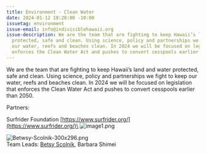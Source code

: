 ```yaml
---
title: Environment - Clean Water
date: 2024-01-12 18:28:00 -10:00
issuetag: environment
issue-email: info@indivisiblehawaii.org
issue-description: We are the team that are fighting to keep Hawaii’s land and water
  protected, safe and clean. Using science, policy and partnerships we fight to keep
  our water, reefs and beaches clean. In 2024 we will be focused on legislation that
  enforces the Clean Water Act and pushes to convert cesspools earlier than 2050.
---
```


We are the team that are fighting to keep Hawaii’s land and water protected, safe and clean. Using science, policy and partnerships we fight to keep our water, reefs and beaches clean. In 2024 we will be focused on legislation that enforces the Clean Water Act and pushes to convert cesspools earlier than 2050.

Partners:

Surfrider Foundation [https://www.surfrider.org/](https://www.surfrider.org/)\
![image1.png](/uploads/image1.png)

![Betwsy-Scolnik-300x296.png](/uploads/Betwsy-Scolnik-300x296.png)\
Team Leads: [Betsy Scolnik](mailto:betsydscolnik@gmail.com), Barbara Shimei